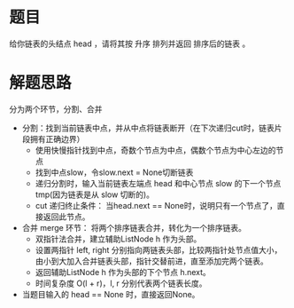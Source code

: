 # 题目
给你链表的头结点 head ，请将其按 升序 排列并返回 排序后的链表 。

# 解题思路
分为两个环节，分割、合并
- 分割：找到当前链表中点，并从中点将链表断开（在下次递归cut时，链表片段拥有正确边界）
	- 使用快慢指针找到中点，奇数个节点为中点，偶数个节点为中心左边的节点
	- 找到中点slow，令slow.next = None切断链表
	- 递归分割时，输入当前链表左端点 head 和中心节点 slow 的下一个节点 tmp(因为链表是从 slow 切断的)。
	- cut 递归终止条件： 当head.next == None时，说明只有一个节点了，直接返回此节点。
- 合并 merge 环节： 将两个排序链表合并，转化为一个排序链表。
	- 双指针法合并，建立辅助ListNode h 作为头部。
	- 设置两指针 left, right 分别指向两链表头部，比较两指针处节点值大小，由小到大加入合并链表头部，指针交替前进，直至添加完两个链表。
	- 返回辅助ListNode h 作为头部的下个节点 h.next。
	- 时间复杂度 O(l + r)，l, r 分别代表两个链表长度。
- 当题目输入的 head == None 时，直接返回None。